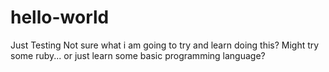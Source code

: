 # hello-world
Just Testing
Not sure what i am going to try and learn doing this? Might try some ruby... or just learn some basic programming language?
